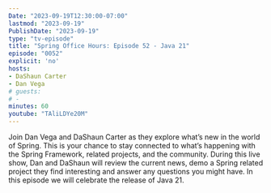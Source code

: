 ```yaml
---
Date: "2023-09-19T12:30:00-07:00"
lastmod: "2023-09-19"
PublishDate: "2023-09-19"
type: "tv-episode"
title: "Spring Office Hours: Episode 52 - Java 21"
episode: "0052"
explicit: 'no'
hosts:
- DaShaun Carter
- Dan Vega
# guests:
# -
minutes: 60
youtube: "TAliLDYe20M"
---
```


Join Dan Vega and DaShaun Carter as they explore what’s new in the world of Spring. This is your chance to stay connected to what’s happening with the Spring Framework, related projects, and the community. During this live show, Dan and DaShaun will review the current news, demo a Spring related project they find interesting and answer any questions you might have. In this episode we will celebrate the release of Java 21.

